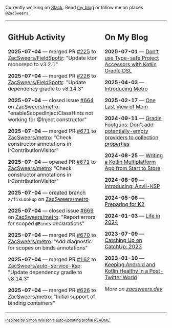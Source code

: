 Currently working on [Slack](https://slack.com/). Read [my blog](https://zacsweers.dev/) or follow me on places `@ZacSweers`.

<table><tr><td valign="top" width="60%">

## GitHub Activity
<!-- githubActivity starts -->
**2025-07-04** — merged PR [#225](https://github.com/ZacSweers/FieldSpottr/pull/225) to [ZacSweers/FieldSpottr](https://github.com/ZacSweers/FieldSpottr): "Update ktor monorepo to v3.2.1"

**2025-07-04** — merged PR [#226](https://github.com/ZacSweers/FieldSpottr/pull/226) to [ZacSweers/FieldSpottr](https://github.com/ZacSweers/FieldSpottr): "Update dependency gradle to v8.14.3"

**2025-07-04** — closed issue [#664](https://github.com/ZacSweers/metro/issues/664) on [ZacSweers/metro](https://github.com/ZacSweers/metro): "enableScopedInjectClassHints not working for @Inject constructor"

**2025-07-04** — merged PR [#671](https://github.com/ZacSweers/metro/pull/671) to [ZacSweers/metro](https://github.com/ZacSweers/metro): "Check constructor annotations in IrContributionVisitor"

**2025-07-04** — opened PR [#671](https://github.com/ZacSweers/metro/pull/671) to [ZacSweers/metro](https://github.com/ZacSweers/metro): "Check constructor annotations in IrContributionVisitor"

**2025-07-04** — created branch `z/fixLookup` on [ZacSweers/metro](https://github.com/ZacSweers/metro)

**2025-07-04** — closed issue [#669](https://github.com/ZacSweers/metro/issues/669) on [ZacSweers/metro](https://github.com/ZacSweers/metro): "Report errors for scoped `@Binds` declarations"

**2025-07-04** — merged PR [#670](https://github.com/ZacSweers/metro/pull/670) to [ZacSweers/metro](https://github.com/ZacSweers/metro): "Add diagnostic for scopes on binds annotations"

**2025-07-04** — merged PR [#162](https://github.com/ZacSweers/auto-service-ksp/pull/162) to [ZacSweers/auto-service-ksp](https://github.com/ZacSweers/auto-service-ksp): "Update dependency gradle to v8.14.3"

**2025-07-04** — merged PR [#626](https://github.com/ZacSweers/metro/pull/626) to [ZacSweers/metro](https://github.com/ZacSweers/metro): "Initial support of binding containers"
<!-- githubActivity ends -->
</td><td valign="top" width="40%">

## On My Blog
<!-- blog starts -->
**2025-07-01** — [Don't use Type-safe Project Accessors with Kotlin Gradle DSL](https://www.zacsweers.dev/dont-use-type-safe-project-accessors-with-kotlin-gradle-dsl/)

**2025-04-03** — [Introducing Metro](https://www.zacsweers.dev/introducing-metro/)

**2025-02-17** — [One Last View of Mom](https://www.zacsweers.dev/one-last-view-of-mom/)

**2024-09-11** — [Gradle Footguns: Don't add potentially-empty providers to collection properties](https://www.zacsweers.dev/gradle-footgun-adding-empty-providers-to-collection-properties/)

**2024-08-25** — [Writing a Kotlin Multiplatform App from Start to Store](https://www.zacsweers.dev/writing-a-kotlin-multiplatform-app-from-start-to-store/)

**2024-08-09** — [Introducing: Anvil-KSP](https://www.zacsweers.dev/introducing-anvil-ksp/)

**2024-05-06** — [Preparing for K2](https://www.zacsweers.dev/preparing-for-k2/)

**2024-01-03** — [Life in 2024](https://www.zacsweers.dev/life-in-2024/)

**2023-07-09** — [Catching Up on CatchUp: 2023](https://www.zacsweers.dev/catching-up-on-catchup-2023/)

**2023-01-10** — [Keeping Android and Kotlin Healthy in a Post-Twitter World](https://www.zacsweers.dev/keeping-android-healthy/)
<!-- blog ends -->
_More on [zacsweers.dev](https://zacsweers.dev/)_
</td></tr></table>

<sub><a href="https://simonwillison.net/2020/Jul/10/self-updating-profile-readme/">Inspired by Simon Willison's auto-updating profile README.</a></sub>